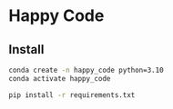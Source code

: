 # Happy Code

## Install
```bash
conda create -n happy_code python=3.10
conda activate happy_code

pip install -r requirements.txt
```